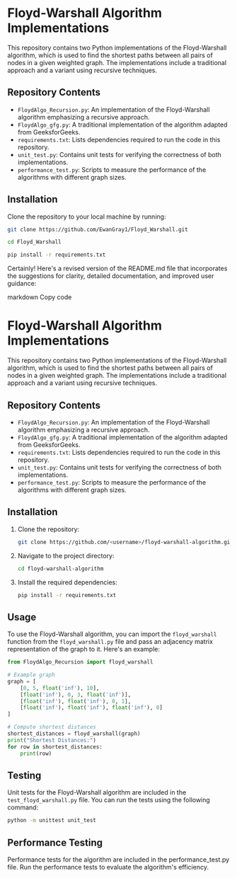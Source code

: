 # Floyd-Warshall Algorithm Implementations

This repository contains two Python implementations of the Floyd-Warshall algorithm, which is used to find the shortest paths between all pairs of nodes in a given weighted graph. The implementations include a traditional approach and a variant using recursive techniques.

## Repository Contents

- `FloydAlgo_Recursion.py`: An implementation of the Floyd-Warshall algorithm emphasizing a recursive approach.
- `FloydAlgo_gfg.py`: A traditional implementation of the algorithm adapted from GeeksforGeeks.
- `requirements.txt`: Lists dependencies required to run the code in this repository.
- `unit_test.py`: Contains unit tests for verifying the correctness of both implementations.
- `performance_test.py`: Scripts to measure the performance of the algorithms with different graph sizes.

## Installation

Clone the repository to your local machine by running:

```bash
git clone https://github.com/EwanGray1/Floyd_Warshall.git
```

```bash
cd Floyd_Warshall
```
```bash
pip install -r requirements.txt
```


Certainly! Here's a revised version of the README.md file that incorporates the suggestions for clarity, detailed documentation, and improved user guidance:

markdown
Copy code
# Floyd-Warshall Algorithm Implementations

This repository contains two Python implementations of the Floyd-Warshall algorithm, which is used to find the shortest paths between all pairs of nodes in a given weighted graph. The implementations include a traditional approach and a variant using recursive techniques.

## Repository Contents

- `FloydAlgo_Recursion.py`: An implementation of the Floyd-Warshall algorithm emphasizing a recursive approach.
- `FloydAlgo_gfg.py`: A traditional implementation of the algorithm adapted from GeeksforGeeks.
- `requirements.txt`: Lists dependencies required to run the code in this repository.
- `unit_test.py`: Contains unit tests for verifying the correctness of both implementations.
- `performance_test.py`: Scripts to measure the performance of the algorithms with different graph sizes.

## Installation

1. Clone the repository:
   ```bash
   git clone https://github.com/<username>/floyd-warshall-algorithm.git
   ```

2. Navigate to the project directory:
   ```bash
   cd floyd-warshall-algorithm
   ```
   
3. Install the required dependencies:
   ```bash
   pip install -r requirements.txt
   ```

## Usage

To use the Floyd-Warshall algorithm, you can import the `floyd_warshall` function from the `floyd_warshall.py` file and pass an adjacency matrix representation of the graph to it. Here's an example:

```python
from FloydAlgo_Recursion import floyd_warshall

# Example graph
graph = [
    [0, 5, float('inf'), 10],
    [float('inf'), 0, 3, float('inf')],
    [float('inf'), float('inf'), 0, 1],
    [float('inf'), float('inf'), float('inf'), 0]
]

# Compute shortest distances
shortest_distances = floyd_warshall(graph)
print("Shortest Distances:")
for row in shortest_distances:
    print(row)
```

## Testing

Unit tests for the Floyd-Warshall algorithm are included in the `test_floyd_warshall.py` file. You can run the tests using the following command:

```bash
python -m unittest unit_test
```

## Performance Testing
Performance tests for the algorithm are included in the performance_test.py file. Run the performance tests to evaluate the algorithm's efficiency.

